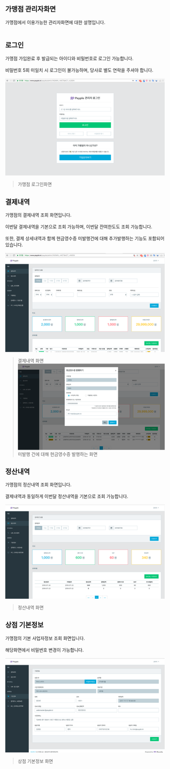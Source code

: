 ## 가맹점 관리자화면  
가맹점에서 이용가능한 관리자화면에 대한 설명입니다.<br><br>

## 로그인 
가맹점 가입완료 후 발급되는 아이디와 비밀번호로 로그인 가능합니다.<br><br>
비밀번호 5회 미일치 시 로그인이 불가능하며, 당사로 별도 연락을 주셔야 합니다.<br><br>
![가맹점 로그인](img/login.png "가맹점 로그인")
>가맹점 로그인화면 

## 결제내역  
가맹점의 결제내역 조회 화면입니다.<br><br>
이번달 결제내역을 기본으로 조회 가능하며, 이번달 잔여한도도 조회 가능합니다.<br><br>
또한, 결제 상세내역과 함께 현금영수증 미발행건에 대해 추가발행하는 기능도 포함되어 있습니다.<br><br>
![결제내역](img/paymentlist.png "결제내역")
>결제내역 화면 
![현금영수증발행](img/tax.png "현금영수증발행")
>미발행 건에 대해 현금영수증 발행하는 화면 

## 정산내역  
가맹점의 정산내역 조회 화면입니다.<br><br>
결제내역과 동일하게 이번달 정산내역을 기본으로 조회 가능합니다.<br><br>
![정산내역](img/accountlist.png "정산내역")
>정산내역 화면 

## 상점 기본정보   
가맹점의 기본 사업자정보 조회 화면입니다.<br><br>
해당화면에서 비밀번호 변경이 가능합니다.<br><br>
![상점기본정보](img/info.png "상점기본정보")
>상점 기본정보 화면 
